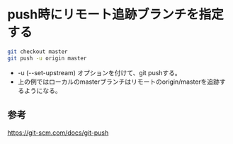 ﻿# push時にリモート追跡ブランチを指定する

```bash
git checkout master
git push -u origin master
```

- -u (--set-upstream) オプションを付けて、git pushする。
- 上の例ではローカルのmasterブランチはリモートのorigin/masterを追跡するようになる。

## 参考
https://git-scm.com/docs/git-push

